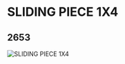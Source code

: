 # SLIDING PIECE 1X4
## 2653
![SLIDING PIECE 1X4](https://lc-www-live-s.legocdn.com/media/bricks/5/2/265326.jpg)